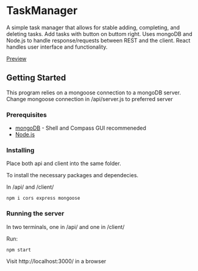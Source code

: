 # TaskManager
A simple task manager that allows for stable adding, completing, and deleting tasks. Add tasks with button on buttom right. 
Uses mongoDB and Node.js to handle response/requests between REST and the client. React handles user interface and functionality.

[Preview](https://github.com/johnny-t06/TaskManager/assets/115383099/65bfd5b1-8c19-45e7-81c9-d41ecee46c84)



## Getting Started
This program relies on a mongoose connection to a mongoDB server. Change mongoose connection in /api/server.js to preferred server

### Prerequisites
* [mongoDB](https://www.mongodb.com/docs/manual/installation/) - Shell and Compass GUI recommeneded
* [Node.js](https://nodejs.org/en/download)


### Installing
Place both api and client into the same folder.

To install the necessary packages and dependecies.

In /api/ and /client/
```
npm i cors express mongoose
```

### Running the server
In two terminals, one in /api/ and one in /client/

Run:

```
npm start
```

Visit http://localhost:3000/ in a browser




